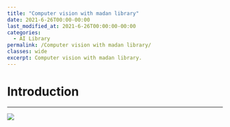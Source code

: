 ```yaml
---
title: "Computer vision with madan library"
date: 2021-6-26T00:00-00:00
last_modified_at: 2021-6-26T00:00:00-00:00
categories:
  - AI Library
permalink: /Computer vision with madan library/
classes: wide
excerpt: Computer vision with madan library. 
---
```


Introduction
=======================================


------------


![](https://github.com/MadanBaduwal/MadanBaduwal.github.io/blob/main/images/2.cv.gif)
